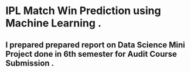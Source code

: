 
# IPL Match Win Prediction using Machine Learning .

## I prepared prepared report on Data Science Mini Project done in 6th semester for Audit Course Submission . 
